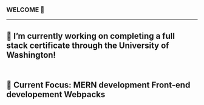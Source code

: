 ### WELCOME 👋


---

🔭 I’m currently working on completing a full stack certificate through the University of Washington!
<br><br>
---

🌱 Current Focus:
MERN development
Front-end developement
Webpacks
---
